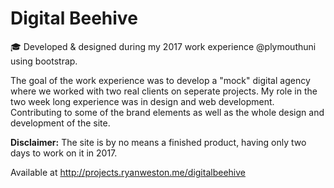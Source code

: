 # Digital Beehive

🎓 Developed & designed during my 2017 work experience @plymouthuni using bootstrap.   

The goal of the work experience was to develop a "mock" digital agency where we worked with two real clients on seperate projects. My role in the two week long experience was in design and web development.  Contributing to some of the brand elements as well as the whole design and development of the site.

**Disclaimer:** The site is by no means a finished product, having only two days to work on it in 2017.

Available at <http://projects.ryanweston.me/digitalbeehive>
